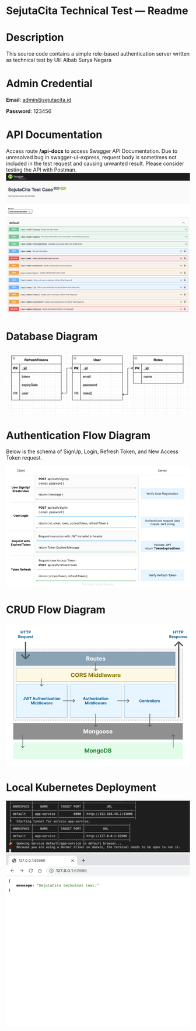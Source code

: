 # SejutaCita Technical Test — Readme

# Description

This source code contains a simple role-based authentication server written as technical test by Ulil Albab Surya Negara

# Admin Credential

**Email**: admin@sejutacita.id

**Password**: 123456

# API Documentation

Access route **/api-docs** to access Swagger API Documentation. Due to unresolved bug in swagger-ui-express, request body is sometimes not included in the test request and causing unwanted result. Please consider testing the API with Postman.
![Api Screenshot](images/api-screenshot.png)

# Database Diagram

![Screen Shot 2021-11-11 at 19.02.30.png](images/Screen_Shot_2021-11-11_at_19.02.30.png)

# Authentication Flow Diagram

Below is the schema of SignUp, Login, Refresh Token, and New Access Token request.

![Frame 1.png](images/Frame_1.png)

# CRUD Flow Diagram

![Frame 2 (1).png](images/Frame_2_(1).png)

# Local Kubernetes Deployment
![Terminal view](images/terminal--view.png)
![Browser View](images/browser-view.png)